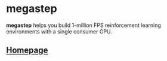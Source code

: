 # megastep

**megastep** helps you build 1-million FPS reinforcement learning environments with a single consumer GPU.

## [Homepage](https://andyljones.com/megastep)
